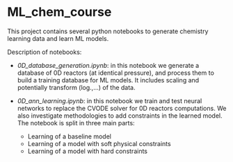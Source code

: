 # ML_chem_course

This project contains several python notebooks to generate chemistry learning data and learn ML models.

Description of notebooks:

+ *0D_database_generation.ipynb*: in this notebook we generate a database of 0D reactors (at identical pressure), and process them to build a training database for ML models. It includes scaling and potentially transform (log.,...) of the data.

+ *0D_ann_learning.ipynb*: in this notebook we train and test neural networks to replace the CVODE solver for 0D reactors computations. We also investigate methodologies to add constraints in the learned model. The notebook is split in three main parts:
    - Learning of a baseline model
    - Learning of a model with soft physical constraints
    - Learning of a model with hard constraints